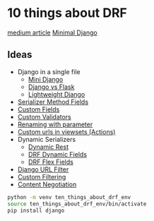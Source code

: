 # 10 things about DRF

[medium article](https://medium.com/profil-software-blog/10-things-you-need-to-know-to-effectively-use-django-rest-framework-7db7728910e0)
[Minimal Django](https://github.com/ma0c/tic-tac-toe-minimal-python/blob/master/server.py)


## Ideas
- Django in a single file
  - [Mini Django](https://github.com/readevalprint/mini-django)
  - [Django vs Flask](https://adamj.eu/tech/2019/04/03/django-versus-flask-with-single-file-applications/)
  - [Lightweight Django](https://www.oreilly.com/library/view/lightweight-django/9781491946275/ch01.html)
- [Serializer Method Fields](https://www.django-rest-framework.org/api-guide/fields/#serializermethodfield)
- [Custom Fields](https://www.django-rest-framework.org/api-guide/fields/#custom-fields)
- [Custom Validators](https://osborngreg.com/posts/custom-validators-django-rest-fr/)
- [Renaming with parameter](https://www.django-rest-framework.org/api-guide/fields/#source)
- [Custom urls in viewsets (Actions)](https://www.django-rest-framework.org/api-guide/viewsets/#marking-extra-actions-for-routing)
- Dynamic Serializers
  - [Dynamic Rest](https://github.com/AltSchool/dynamic-rest)
  - [DRF Dynamic Fields](https://github.com/dbrgn/drf-dynamic-fields)
  - [DRF Flex Fields](https://github.com/rsinger86/drf-flex-fields)
- [Django URL Filter](https://github.com/miki725/django-url-filter)
- [Custom Filtering](https://www.django-rest-framework.org/api-guide/filtering/#custom-generic-filtering)
- [Content Negotiation](https://www.django-rest-framework.org/api-guide/content-negotiation/)


```bash
python -m venv ten_things_about_drf_env
source ten_things_about_drf_env/bin/activate
pip install django
```
